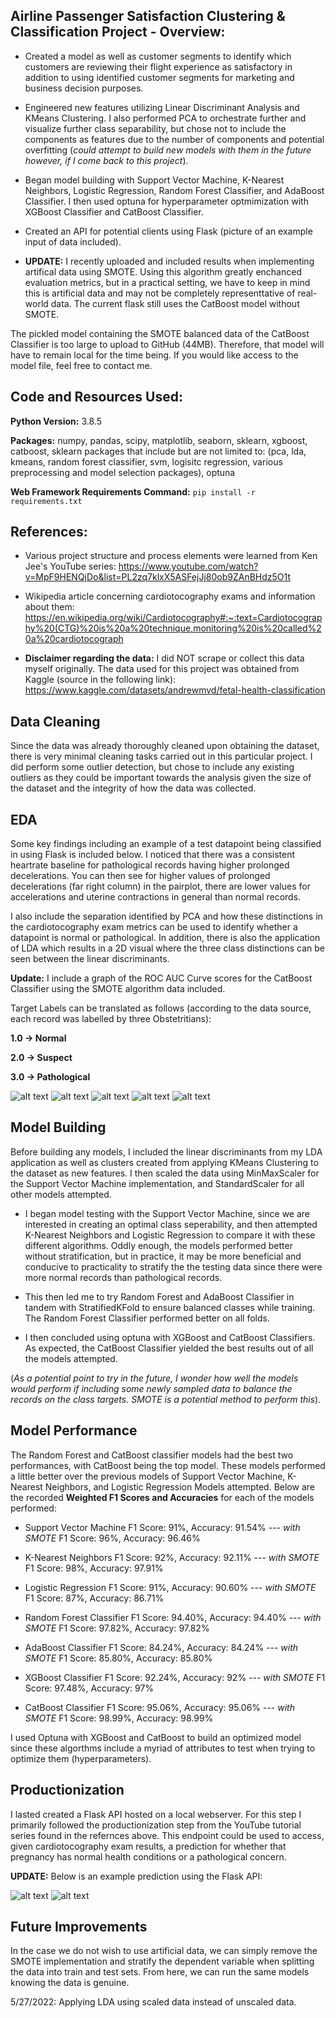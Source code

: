 ## Airline Passenger Satisfaction Clustering & Classification Project - Overview:

* Created a model as well as customer segments to identify which customers are reviewing their flight experience as satisfactory in addition to using 
identified customer segments for marketing and business decision purposes.

* Engineered new features utilizing Linear Discriminant Analysis and KMeans Clustering. I also performed PCA to orchestrate further and visualize further class separability, but chose not to include the components as features due to the number of components and potential overfitting (<i>could attempt to build new models with them in the future however, if I come back to this project</i>).

* Began model building with Support Vector Machine, K-Nearest Neighbors, Logistic Regression, Random Forest Classifier, and AdaBoost Classifier. I then used optuna for hyperparameter optmimization with XGBoost Classifier and CatBoost Classifier.

* Created an API for potential clients using Flask (picture of an example input of data included).

* <b>UPDATE:</b> I recently uploaded and included results when implementing artifical data using SMOTE. Using this algorithm greatly enchanced evaluation metrics, but in a practical setting, we have to keep in mind this is artificial data and may not be completely representtative of real-world data. The current flask still uses the CatBoost model without SMOTE.

The pickled model containing the SMOTE balanced data of the CatBoost Classifier is too large to upload to GitHub (44MB). Therefore, that model will have to remain local for the time being. If you would like access to the model file, feel free to contact me.


## Code and Resources Used:

**Python Version:** 3.8.5

**Packages:** numpy, pandas, scipy, matplotlib, seaborn, sklearn, xgboost, catboost, sklearn packages that include but are not limited to: (pca, lda, kmeans, random forest classifier, svm, logisitc regression, various preprocessing and model selection packages), optuna

**Web Framework Requirements Command:** ```pip install -r requirements.txt```

## References:

* Various project structure and process elements were learned from Ken Jee's YouTube series: 
https://www.youtube.com/watch?v=MpF9HENQjDo&list=PL2zq7klxX5ASFejJj80ob9ZAnBHdz5O1t

* Wikipedia article concerning cardiotocography exams and information about them: 
https://en.wikipedia.org/wiki/Cardiotocography#:~:text=Cardiotocography%20(CTG)%20is%20a%20technique,monitoring%20is%20called%20a%20cardiotocograph

* <b>Disclaimer regarding the data:</b> I did NOT scrape or collect this data myself originally. The data used for this project was obtained from Kaggle (source in the following link):
https://www.kaggle.com/datasets/andrewmvd/fetal-health-classification

## Data Cleaning

Since the data was already thoroughly cleaned upon obtaining the dataset, there is very minimal cleaning tasks carried out in this particular project. I did perform some outlier detection, but chose to include any existing outliers as they could be important towards the analysis given the size of the dataset and the integrity of how the data was collected.

## EDA
Some key findings including an example of a test datapoint being classified in using Flask is included below. I noticed that there was a consistent heartrate baseline for pathological records having higher prolonged decelerations. You can then see for higher values of prolonged decelerations (far right column) in the pairplot, there are lower values for accelerations and uterine contractions in general than normal records. 

I also include the separation identified by PCA and how these distinctions in the cardiotocography exam metrics can be used to identify whether a datapoint is normal or pathological. In addition, there is also the application of LDA which results in a 2D visual where the three class distinctions can be seen between the linear discriminants. 

<b>Update:</b> I include a graph of the ROC AUC Curve scores for the CatBoost Classifier using the SMOTE algorithm data included.

Target Labels can be translated as follows (according to the data source, each record was labelled by three Obstetritians):

<b>1.0 -> Normal</b>

<b>2.0 -> Suspect</b>

<b>3.0 -> Pathological</b>

![alt text](https://github.com/elayer/Fetal-Health-Classifier-Project/blob/main/prolonged-to-baseline.png "Baseline Heartrate to Prolonged Decelerations")
![alt text](https://github.com/elayer/Fetal-Health-Classifier-Project/blob/main/pairplot-pathological-pattern.png "Pairplot for Pathological Patterns")
![alt text](https://github.com/elayer/Fetal-Health-Classifier-Project/blob/main/pca-patterns.png "PCA Patterns")
![alt text](https://github.com/elayer/Fetal-Health-Classifier-Project/blob/main/lda-visual_updated.png "LDA Visual")
![alt text](https://github.com/elayer/Fetal-Health-Classifier-Project/blob/main/catboost-roc_updated.png "CatBoost ROC AUC Score")

## Model Building
Before building any models, I included the linear discriminants from my LDA application as well as clusters created from applying KMeans Clustering to the dataset as new features. I then scaled the data using MinMaxScaler for the Support Vector Machine implementation, and StandardScaler for all other models attempted. 

* I began model testing with the Support Vector Machine, since we are interested in creating an optimal class seperability, and then attempted K-Nearest Neighbors and Logistic Regression to compare it with these different algorithms. Oddly enough, the models performed better without stratification, but in practice, it may be more beneficial and conducive to practicality to stratify the the testing data since there were more normal records than pathological records. 

* This then led me to try Random Forest and AdaBoost Classifier in tandem with StratifiedKFold to ensure balanced classes while training. The Random Forest Classifier performed better on all folds.

* I then concluded using optuna with XGBoost and CatBoost Classifiers. As expected, the CatBoost Classifier yielded the best results out of all the models attempted. 

(<i>As a potential point to try in the future, I wonder how well the models would perform if including some newly sampled data to balance the records on the class targets. SMOTE is a potential method to perform this</i>).

## Model Performance
The Random Forest and CatBoost classifier models had the best two performances, with CatBoost being the top model. These models performed a little better over the previous models of Support Vector Machine, K-Nearest Neighbors, and Logistic Regression Models attempted. Below are the recorded <b>Weighted F1 Scores and Accuracies</b> for each of the models performed:

* Support Vector Machine F1 Score: 91%, Accuracy: 91.54% --- <i>with SMOTE</i> F1 Score: 96%, Accuracy: 96.46%

* K-Nearest Neighbors F1 Score: 92%, Accuracy: 92.11% --- <i>with SMOTE</i> F1 Score: 98%, Accuracy: 97.91%

* Logistic Regression F1 Score: 91%, Accuracy: 90.60% --- <i>with SMOTE</i> F1 Score: 87%, Accuracy: 86.71%

* Random Forest Classifier F1 Score: 94.40%, Accuracy: 94.40% --- <i>with SMOTE</i> F1 Score: 97.82%, Accuracy: 97.82%

* AdaBoost Classifier F1 Score: 84.24%, Accuracy: 84.24% --- <i>with SMOTE</i> F1 Score: 85.80%, Accuracy: 85.80%

* XGBoost Classifier F1 Score: 92.24%, Accuracy: 92% --- <i>with SMOTE</i> F1 Score: 97.48%, Accuracy: 97%

* CatBoost Classifier F1 Score: 95.06%, Accuracy: 95.06% --- <i>with SMOTE</i> F1 Score: 98.99%, Accuracy: 98.99%

I used Optuna with XGBoost and CatBoost to build an optimized model since these algorthms include a myriad of attributes to test when trying to optimize them (hyperparameters).

## Productionization
I lasted created a Flask API hosted on a local webserver. For this step I primarily followed the productionization step from the YouTube tutorial series found in the refernces above. This endpoint could be used to access, given cardiotocography exam results, a prediction for whether that pregnancy has normal health conditions or a pathological concern.

<b>UPDATE:</b> Below is an example prediction using the Flask API:

![alt text](https://github.com/elayer/Fetal-Health-Classifier-Project/blob/main/fetal_homepage.png "Website Homepage")
![alt text](https://github.com/elayer/Fetal-Health-Classifier-Project/blob/main/fetal_prediction.png "Website Prediction Page")

## Future Improvements
In the case we do not wish to use artificial data, we can simply remove the SMOTE implementation and stratify the dependent variable when splitting the data into train and test sets. From here, we can run the same models knowing the data is genuine.

5/27/2022: Applying LDA using scaled data instead of unscaled data.
